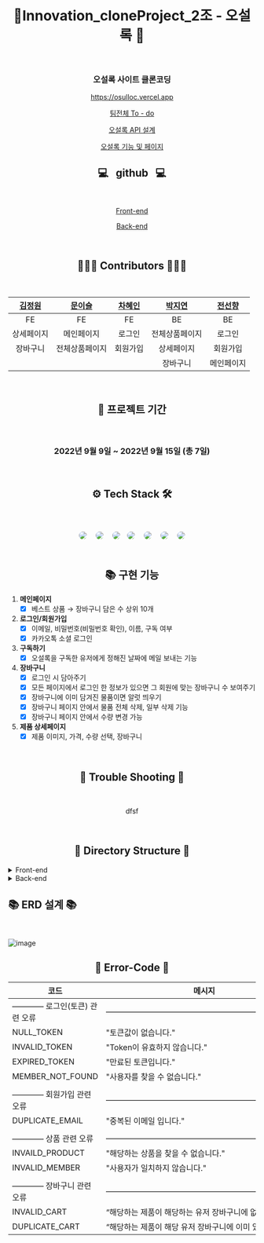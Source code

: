 <div align="center">
<br>

# 🌿Innovation_cloneProject_2조 - 오설록 🌿
<br>

### <b>오설록 사이트 클론코딩</b>

https://osulloc.vercel.app

[팀전체 To - do](https://www.notion.so/93c9a7fab2d54686ad90e48a52d1825b)

[오설록 API 설계](https://www.notion.so/d47ec36a42a047a68b435ad6a53eab61)

[오설록 기능 및 페이지](https://www.notion.so/2405717aea934a5d9babba16b7d43921)
<br>

## 💻 &nbsp; <b>github</b> &nbsp; 💻

<br>

[Front-end](https://github.com/k-gardn/osulloc_FE)

[Back-end](https://github.com/Jeeyeonn/innovation_clone_2_BE)

<br>

## 👩🏻‍💻 <b>Contributors</b> 🧑🏻‍💻

<br>

| [김정원](https://github.com/k-gardn) | [문이슬](https://github.com/Leeseul-Moon) | [차혜인](https://github.com/hyeincha) | [박지연](https://github.com/Jeeyeonn) | [전선향](https://github.com/petal416) |
| :----------------------------------: | :---------------------------------------: | :-----------------------------------: | :-----------------------------------: | :-----------------------------------: |
|                  FE                  |                    FE                     |                  FE                   |                  BE                   |                  BE                   |
|              상세페이지              |                메인페이지                 |                로그인                 |            전체상품페이지             |                로그인                 |
|               장바구니               |              전체상품페이지               |               회원가입                |              상세페이지               |               회원가입                |
|                                      |                                           |                                       |               장바구니                |              메인페이지               |

<br>

## 📆 프로젝트 기간

<br>

### 2022년 9월 9일 ~ 2022년 9월 15일 (총 7일)

<br>

## ⚙️ <b>Tech Stack</b> 🛠

<br>

<img style="margin:5px; border: 2px solid white; border-radius: 20px" src="https://img.shields.io/badge/Java-green?style=flat-square&logo=java&logoColor=white"/> <img style="margin:5px; border: 2px solid white; border-radius: 20px" src="https://img.shields.io/badge/Spring-green?style=flat-square&logo=Spring&logoColor=white"/> <img style="margin:5px; border: 2px solid white; border-radius: 20px" src="https://img.shields.io/badge/javascript-yellow?style=flat-square&logo=javascript&logoColor=white"/><img style="margin:5px; border: 2px solid white; border-radius: 20px" src="https://img.shields.io/badge/React-blue?style=flat-square&logo=React&logoColor=white"/> <img style="margin:5px; border: 2px solid white; border-radius: 20px" src="https://img.shields.io/badge/Redux-purple?style=flat-square&logo=Redux&logoColor=white"/> <img style="margin:5px; border: 2px solid white; border-radius: 20px" src="https://img.shields.io/badge/AWS-232f3e?style=flat-square&logo=amazon&logoColor=white"/>
<img style="margin:5px; border: 2px solid white; border-radius: 20px" src="https://img.shields.io/badge/vercel-black?style=flat-square&logo=vercel&logoColor=white"/> <br /><br />


## 📚 구현 기능
<div align="left">

1. **메인페이지**
    - [x]  베스트 상품 → 장바구니 담은 수 상위 10개
2. **로그인/회원가입**
    - [x]  이메일, 비밀번호(비밀번호 확인), 이름, 구독 여부
    - [x]  카카오톡 소셜 로그인
3. **구독하기**
    - [x]  오설록을 구독한 유저에게 정해진 날짜에 메일 보내는 기능
4. **장바구니**
    - [x]  로그인 시 담아주기
    - [x]  모든 페이지에서 로그인 한 정보가 있으면 그 회원에 맞는 장바구니 수 보여주기
    - [x]  장바구니에 이미 담겨진 물품이면 알럿 띄우기
    - [x]  장바구니 페이지 안에서 물품 전체 삭제, 일부 삭제 기능
    - [x]  장바구니 페이지 안에서 수량 변경 가능
5. **제품 상세페이지**
    - [x]  제품 이미지, 가격, 수량 선택, 장바구니

<div align="center">

<br>

## 🎈 Trouble Shooting 🎈

<br>

dfsf

<br>

## 📁 Directory Structure 📂 </div>

<details>
<summary> Front-end </summary>
<div markdown="1">

```
📦src
 ┣ 📂components
 ┃ ┣ 📂cart
 ┃ ┃ ┣ 📜Cart.jsx
 ┃ ┃ ┗ 📜Cart.module.css
 ┃ ┣ 📂cart_item
 ┃ ┃ ┣ 📜CartItem.jsx
 ┃ ┃ ┗ 📜CartItem.module.css
 ┃ ┣ 📂common
 ┃ ┃ ┣ 📂Footer
 ┃ ┃ ┃ ┣ 📜Footer.jsx
 ┃ ┃ ┃ ┗ 📜Footer.module.css
 ┃ ┃ ┣ 📂Header
 ┃ ┃ ┃ ┣ 📜Header.jsx
 ┃ ┃ ┃ ┗ 📜Header.module.css
 ┃ ┃ ┣ 📜LayoutPage.jsx
 ┃ ┃ ┗ 📜LayoutPage.module.css
 ┃ ┣ 📂detail
 ┃ ┃ ┣ 📜Detail.jsx
 ┃ ┃ ┗ 📜Detail.module.css
 ┃ ┣ 📂join
 ┃ ┃ ┣ 📜Join.jsx
 ┃ ┃ ┗ 📜Join.module.css
 ┃ ┣ 📂login
 ┃ ┃ ┣ 📜KakaoLogin.jsx
 ┃ ┃ ┣ 📜KakaoRedirect.jsx
 ┃ ┃ ┣ 📜Login.jsx
 ┃ ┃ ┗ 📜Login.module.css
 ┃ ┣ 📂main
 ┃ ┃ ┣ 📂banner
 ┃ ┃ ┃ ┣ 📜Banner.jsx
 ┃ ┃ ┃ ┣ 📜Banner.module.css
 ┃ ┃ ┃ ┗ 📜arrowForward.png
 ┃ ┃ ┣ 📂bestProducts
 ┃ ┃ ┃ ┣ 📜BestProducts.jsx
 ┃ ┃ ┃ ┗ 📜BestProducts.module.css
 ┃ ┃ ┣ 📂eventBanner
 ┃ ┃ ┃ ┣ 📜EventBanner.jsx
 ┃ ┃ ┃ ┗ 📜EventBanner.module.css
 ┃ ┃ ┣ 📂subscription
 ┃ ┃ ┃ ┣ 📜Subscription.jsx
 ┃ ┃ ┃ ┗ 📜Subscription.module.css
 ┃ ┃ ┗ 📂subscriptionItem
 ┃ ┃ ┃ ┣ 📜SubscriptionItem.jsx
 ┃ ┃ ┃ ┗ 📜SubscriptionItem.module.css
 ┃ ┣ 📂productItem
 ┃ ┃ ┣ 📜ProductItem.jsx
 ┃ ┃ ┗ 📜Productitem.module.css
 ┃ ┗ 📂productList
 ┃ ┃ ┣ 📜ProductList.jsx
 ┃ ┃ ┗ 📜ProductList.module.css
 ┣ 📂hooks
 ┃ ┣ 📜useBrowerEvent.jsx
 ┃ ┗ 📜useInput.js
 ┣ 📂network
 ┃ ┗ 📜request.js
 ┣ 📂pages
 ┃ ┣ 📜CartPage.jsx
 ┃ ┣ 📜DetailPage.jsx
 ┃ ┣ 📜MainPage.jsx
 ┃ ┗ 📜ProductListPage.jsx
 ┣ 📂redux
 ┃ ┣ 📂modules
 ┃ ┃ ┣ 📜cartSlice.js
 ┃ ┃ ┣ 📜detailSlice.js
 ┃ ┃ ┣ 📜productSlice.js
 ┃ ┃ ┗ 📜usersSlice.js
 ┃ ┗ 📜configStore.js
 ┣ 📂utils
 ┃ ┗ 📜moneyForm.js
 ┣ 📜App.css
 ┣ 📜App.js
 ┣ 📜index.css
 ┗ 📜index.js
```

</div>
</details>


<details>
<summary> Back-end </summary>
<div markdown="1">

```
📦src
 ┣ 📂main
 ┃ ┣ 📂java
 ┃ ┃ ┗ 📂com
 ┃ ┃ ┃ ┗ 📂innovation
 ┃ ┃ ┃ ┃ ┗ 📂innovation_clone_be
 ┃ ┃ ┃ ┃ ┃ ┣ 📂Cart
 ┃ ┃ ┃ ┃ ┃ ┃ ┣ 📂Controller
 ┃ ┃ ┃ ┃ ┃ ┃ ┃ ┗ 📜CartController.java
 ┃ ┃ ┃ ┃ ┃ ┃ ┣ 📂Dto
 ┃ ┃ ┃ ┃ ┃ ┃ ┃ ┣ 📜CartRequestDto.java
 ┃ ┃ ┃ ┃ ┃ ┃ ┃ ┣ 📜CartResponseDto.java
 ┃ ┃ ┃ ┃ ┃ ┃ ┃ ┗ 📜CartUpdateRequestDto.java
 ┃ ┃ ┃ ┃ ┃ ┃ ┣ 📂Entity
 ┃ ┃ ┃ ┃ ┃ ┃ ┃ ┗ 📜Cart.java
 ┃ ┃ ┃ ┃ ┃ ┃ ┣ 📂Repository
 ┃ ┃ ┃ ┃ ┃ ┃ ┃ ┗ 📜CartRepository.java
 ┃ ┃ ┃ ┃ ┃ ┃ ┗ 📂Service
 ┃ ┃ ┃ ┃ ┃ ┃ ┃ ┗ 📜CartService.java
 ┃ ┃ ┃ ┃ ┃ ┣ 📂Error
 ┃ ┃ ┃ ┃ ┃ ┃ ┣ 📂Dto
 ┃ ┃ ┃ ┃ ┃ ┃ ┃ ┗ 📜ResponseDto.java
 ┃ ┃ ┃ ┃ ┃ ┃ ┗ 📂Enum
 ┃ ┃ ┃ ┃ ┃ ┃ ┃ ┗ 📜ErrorCode.java
 ┃ ┃ ┃ ┃ ┃ ┣ 📂Member
 ┃ ┃ ┃ ┃ ┃ ┃ ┣ 📂Controller
 ┃ ┃ ┃ ┃ ┃ ┃ ┃ ┗ 📜MemberController.java
 ┃ ┃ ┃ ┃ ┃ ┃ ┣ 📂Dto
 ┃ ┃ ┃ ┃ ┃ ┃ ┃ ┣ 📜LoginRequestDto.java
 ┃ ┃ ┃ ┃ ┃ ┃ ┃ ┣ 📜MemberRequestDto.java
 ┃ ┃ ┃ ┃ ┃ ┃ ┃ ┣ 📜MemberResponseDto.java
 ┃ ┃ ┃ ┃ ┃ ┃ ┃ ┗ 📜TokenDto.java
 ┃ ┃ ┃ ┃ ┃ ┃ ┣ 📂Entity
 ┃ ┃ ┃ ┃ ┃ ┃ ┃ ┣ 📜Member.java
 ┃ ┃ ┃ ┃ ┃ ┃ ┃ ┗ 📜RefreshToken.java
 ┃ ┃ ┃ ┃ ┃ ┃ ┣ 📂Repository
 ┃ ┃ ┃ ┃ ┃ ┃ ┃ ┣ 📜MemberRepository.java
 ┃ ┃ ┃ ┃ ┃ ┃ ┃ ┗ 📜RefreshTokenRepository.java
 ┃ ┃ ┃ ┃ ┃ ┃ ┣ 📂Service
 ┃ ┃ ┃ ┃ ┃ ┃ ┃ ┣ 📜MemberService.java
 ┃ ┃ ┃ ┃ ┃ ┃ ┃ ┣ 📜UserDetailsImpl.java
 ┃ ┃ ┃ ┃ ┃ ┃ ┃ ┗ 📜UserDetailsServiceImpl.java
 ┃ ┃ ┃ ┃ ┃ ┃ ┣ 📂jwt
 ┃ ┃ ┃ ┃ ┃ ┃ ┃ ┣ 📜AccessDeniedHandlerException.java
 ┃ ┃ ┃ ┃ ┃ ┃ ┃ ┣ 📜AuthenticationEntryPointException.java
 ┃ ┃ ┃ ┃ ┃ ┃ ┃ ┣ 📜JwtFilter.java
 ┃ ┃ ┃ ┃ ┃ ┃ ┃ ┗ 📜TokenProvider.java
 ┃ ┃ ┃ ┃ ┃ ┃ ┗ 📂shared
 ┃ ┃ ┃ ┃ ┃ ┃ ┃ ┗ 📜Authority.java
 ┃ ┃ ┃ ┃ ┃ ┣ 📂OAuth
 ┃ ┃ ┃ ┃ ┃ ┃ ┣ 📜KakaoService.java
 ┃ ┃ ┃ ┃ ┃ ┃ ┣ 📜OAuthController.java
 ┃ ┃ ┃ ┃ ┃ ┃ ┣ 📜OAuthResponseDto.java
 ┃ ┃ ┃ ┃ ┃ ┃ ┣ 📜OauthUserDto.java
 ┃ ┃ ┃ ┃ ┃ ┃ ┗ 📜UserDetailsImpl.java
 ┃ ┃ ┃ ┃ ┃ ┣ 📂Product
 ┃ ┃ ┃ ┃ ┃ ┃ ┣ 📂Controller
 ┃ ┃ ┃ ┃ ┃ ┃ ┃ ┗ 📜ProductController.java
 ┃ ┃ ┃ ┃ ┃ ┃ ┣ 📂Dto
 ┃ ┃ ┃ ┃ ┃ ┃ ┃ ┣ 📂Request
 ┃ ┃ ┃ ┃ ┃ ┃ ┃ ┃ ┣ 📜ProductDto.java
 ┃ ┃ ┃ ┃ ┃ ┃ ┃ ┃ ┗ 📜ProductRequestDto.java
 ┃ ┃ ┃ ┃ ┃ ┃ ┃ ┗ 📂Response
 ┃ ┃ ┃ ┃ ┃ ┃ ┃ ┃ ┣ 📜ProductDetailResponseDto.java
 ┃ ┃ ┃ ┃ ┃ ┃ ┃ ┃ ┗ 📜ProductResponseDto.java
 ┃ ┃ ┃ ┃ ┃ ┃ ┣ 📂Entity
 ┃ ┃ ┃ ┃ ┃ ┃ ┃ ┗ 📜Product.java
 ┃ ┃ ┃ ┃ ┃ ┃ ┣ 📂Repository
 ┃ ┃ ┃ ┃ ┃ ┃ ┃ ┗ 📜ProductRepository.java
 ┃ ┃ ┃ ┃ ┃ ┃ ┗ 📂Service
 ┃ ┃ ┃ ┃ ┃ ┃ ┃ ┗ 📜ProductService.java
 ┃ ┃ ┃ ┃ ┃ ┣ 📂config
 ┃ ┃ ┃ ┃ ┃ ┃ ┣ 📜CorsConfiguration.java
 ┃ ┃ ┃ ┃ ┃ ┃ ┣ 📜JwtSecurityConfiguration.java
 ┃ ┃ ┃ ┃ ┃ ┃ ┗ 📜SecurityConfiguration.java
 ┃ ┃ ┃ ┃ ┃ ┣ 📂mail
 ┃ ┃ ┃ ┃ ┃ ┃ ┗ 📂Service
 ┃ ┃ ┃ ┃ ┃ ┃ ┃ ┗ 📜MailScheduler.java
 ┃ ┃ ┃ ┃ ┃ ┗ 📜InnovationCloneBeApplication.java
 ┃ ┗ 📂resources
 ┃ ┃ ┗ 📜Test.http
 ┗ 📂test
 ┃ ┗ 📂java
 ┃ ┃ ┗ 📂com
 ┃ ┃ ┃ ┗ 📂innovation
 ┃ ┃ ┃ ┃ ┗ 📂innovation_clone_be
 ┃ ┃ ┃ ┃ ┃ ┣ 📂Cart
 ┃ ┃ ┃ ┃ ┃ ┃ ┗ 📂Entity
 ┃ ┃ ┃ ┃ ┃ ┃ ┃ ┗ 📜CartTest.java
 ┃ ┃ ┃ ┃ ┃ ┗ 📜InnovationCloneBeApplicationTests.java
```

</div>
</details>


## 📚 ERD 설계 📚

<br>

![image](<https://postimagestorage.s3.amazonaws.com/innovation_clone+(1).png>)

<div align="center">

## 💊 Error-Code 💊

| 코드 | 메시지 |
| --- | --- |
| ———— 로그인(토큰) 관련 오류 | ————————————————————————— |
| NULL_TOKEN | "토큰값이 없습니다." |
| INVALID_TOKEN | "Token이 유효하지 않습니다." |
| EXPIRED_TOKEN | "만료된 토큰입니다." |
| MEMBER_NOT_FOUND | "사용자를 찾을 수 없습니다." |
|  |  |
| ———— 회원가입 관련 오류 | ————————————————————————— |
| DUPLICATE_EMAIL | "중복된 이메일 입니다." |
|  |  |
| ————  상품 관련 오류 | ————————————————————————— |
| INVAILD_PRODUCT | "해당하는 상품을 찾을 수 없습니다." |
| INVALID_MEMBER | "사용자가 일치하지 않습니다." |
|  |  |
| ———— 장바구니 관련 오류  | ————————————————————————- |
| INVALID_CART | “해당하는 제품이 해당하는 유저 장바구니에 없습니다” |
| DUPLICATE_CART | “해당하는 제품이 해당 유저 장바구니에 이미 있습니다” |
